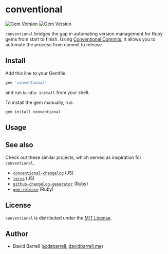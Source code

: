 # conventional

[![Gem Version](https://badge.fury.io/rb/conventional.svg)](https://badge.fury.io/rb/conventional)
[![Gem Version](https://github.com/dabarrell/conventional/workflows/Verify/badge.svg)](https://github.com/dabarrell/conventional/actions?query=workflow%3AVerify)

`conventional` bridges the gap in automating version management for Ruby gems from start to finish. Using
[Conventional Commits](https://conventionalcommits.org), it allows you to automate the process from commit to release.

## Install

Add this line to your Gemfile:

```ruby
gem 'conventional'
```

and run `bundle install` from your shell.

To install the gem manually, run:

```
gem install conventional
```

## Usage

<!-- TODO -->

## See also

Check out these similar projects, which served as inspiration for `conventional`.

- [`conventional-changelog`](https://github.com/conventional-changelog) (JS)
- [`lerna`](https://github.com/lerna/lerna) (JS)
- [`github-changelog-generator`](https://github.com/github-changelog-generator/github-changelog-generator) (Ruby)
- [`gem-release`](https://github.com/svenfuchs/gem-release) (Ruby)

## License

`conventional` is distributed under the [MIT License](LICENSE.txt).

## Author

- David Barrell ([@dabarrell](https://github.com/dabarrell), [davidbarrell.me](https://davidbarrell.me))

